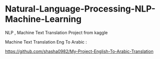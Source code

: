 # Natural-Language-Processing-NLP-Machine-Learning
NLP , Machine Text Translation Project from kaggle


Machine Text Translation Eng To Arabic :

https://github.com/shasha0982/My-Project-English-To-Arabic-Translation
